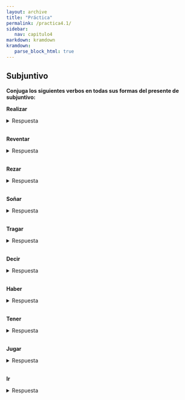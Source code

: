 ```yaml
---
layout: archive
title: "Práctica"
permalink: /practica4.1/
sidebar:
   nav: capitulo4
markdown: kramdown
kramdown:
   parse_block_html: true
---
```

## Subjuntivo
**Conjuga los siguientes verbos en todas sus formas del presente de subjuntivo:**

  **Realizar**
  <details><summary markdown="span">Respuesta</summary>
    yo realice  
    tu realices  
    él/ella/usted realice  
    nosotros realicemos  
    vosotros realicéis  
    ellos/ellas/ustedes realicen  
  </details>
  <br/>

  **Reventar**
  <details><summary markdown="span">Respuesta</summary>
    yo reviente
    tú revientes
    él/ella/usted reviente
    nosotros reventemos
    vosotros reventéis
    ellos/ellas/ustedes revienten
  </details>
  <br/>

  **Rezar**
  <details><summary markdown="span">Respuesta</summary>
    yo rece
    tú reces
    él/ella/usted rece
    nosotros recemos
    vosotros recéis
    ellos/ellas/ustedes recen
  </details>
  <br/>

  **Soñar**
  <details><summary markdown="span">Respuesta</summary>
    yo sueñe
    tú sueñes
    él/ella/usted sueñe
    nosotros soñemos
    vosotros soñéis
    ellos/ellas/ustedes sueñen
  </details>
  <br/>

  **Tragar**
  <details><summary markdown="span">Respuesta</summary>
    yo trague
    tú tragues
    él/ella/usted trague
    nosotros traguemos
    vosotros traguéis
    ellos/ellas/ustedes traguen
  </details>
  <br/>

  **Decir**
  <details><summary markdown="span">Respuesta</summary>
    yo diga
    tú digas
    él/ella/usted diga
    nosotros digamos
    vosotros digáis
    ellos/ellas/ustedes digan
  </details>
  <br/>

  **Haber**
  <details><summary markdown="span">Respuesta</summary>
    yo haya
    tú hayas
    él/ella/usted haya
    nosotros hayamos
    vosotros hayáis
    ellos/ellas/ustedes hayan
  </details>
  <br/>

  **Tener**
  <details><summary markdown="span">Respuesta</summary>
    yo tenga
    tú tengas
    él/ella/usted tenga
    nosotros tengamos
    vosotros tengáis
    ellos/ellas/ustedes tengan
  </details>
  <br/>

  **Jugar**
  <details><summary markdown="span">Respuesta</summary>
    yo juegue
    tú juegues
    él/ella/usted juegue
    nosotros juguemos
    vosotros juguéis
    ellos/ellas/ustedes jueguen
  </details>
  <br/>

  **Ir**
  <details><summary markdown="span">Respuesta</summary>
    yo vaya
    tú vayas
    él/ella/usted vaya
    nosotros vayamos
    vosotros vayáis
    ellos/ellas/ustedes vayan
  </details>
  <br/>
